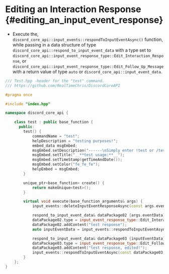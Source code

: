 Editing an Interaction Response {#editing_an_input_event_response}
============
- Execute the, `discord_core_api::input_events::respondToInputEventAsync()` function, while passing in a data structure of type `discord_core_api::respond_to_input_event_data` with a type set	to `discord_core_api::input_event_response_type::Edit_Interaction_Response`, or `discord_core_api::input_event_response_type::Edit_Follow_Up_Message` with a return value of type `auto` or `discord_core_api::input_event_data`.

```cpp
/// Test.hpp -header for the "test" command.
/// https://github.com/RealTimeChris/DiscordCoreAPI

#pragma once

#include "index.hpp"

namespace discord_core_api {

	class test : public base_function {
	  public:
		test() {
			commandName = "test";
			helpDescription = "testing purposes!";
			embed_data msgEmbed;
			msgEmbed.setDescription("------\nSimply enter !test or /test!\n------");
			msgEmbed.setTitle("__**test usage:**__");
			msgEmbed.setTimeStamp(getTimeAndDate());
			msgEmbed.setColor("fe_fe_fe");
			helpEmbed = msgEmbed;
		}

		unique_ptr<base_function> create() {
			return makeUnique<test>();
		}

		virtual void execute(base_function_arguments& args) {
			input_events::deleteInputEventResponseAsync(const args.eventData).get();

			respond_to_input_event_data& dataPackage02 {args.eventData};
			dataPackage02.type = input_event_response_type::Edit_Interaction_Response;
			dataPackage02.addContent("test response");
			auto inputEventData = input_events::respondToInputEventAsync(const dataPackage02);

			respond_to_input_event_data& dataPackage03 {inputEventData};
			dataPackage03.type = input_event_response_type::Edit_Follow_Up_Message;
			dataPackage03.addContent("test response, edited!");
			input_events::respondToInputEventAsync(const dataPackage03);
		}
	};
}
```
